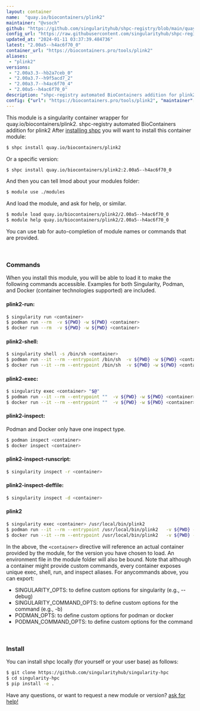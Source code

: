 ```yaml
---
layout: container
name:  "quay.io/biocontainers/plink2"
maintainer: "@vsoch"
github: "https://github.com/singularityhub/shpc-registry/blob/main/quay.io/biocontainers/plink2/container.yaml"
config_url: "https://raw.githubusercontent.com/singularityhub/shpc-registry/main/quay.io/biocontainers/plink2/container.yaml"
updated_at: "2024-01-11 03:37:39.484736"
latest: "2.00a5--h4ac6f70_0"
container_url: "https://biocontainers.pro/tools/plink2"
aliases:
 - "plink2"
versions:
 - "2.00a3.3--hb2a7ceb_0"
 - "2.00a3.7--h9f5acd7_2"
 - "2.00a3.7--h4ac6f70_4"
 - "2.00a5--h4ac6f70_0"
description: "shpc-registry automated BioContainers addition for plink2"
config: {"url": "https://biocontainers.pro/tools/plink2", "maintainer": "@vsoch", "description": "shpc-registry automated BioContainers addition for plink2", "latest": {"2.00a5--h4ac6f70_0": "sha256:ca289a4c97a153ae60c6702f1a0583f6351d94bb2b60548412ed7043d16d8bb9"}, "tags": {"2.00a3.3--hb2a7ceb_0": "sha256:dfa04a7b5b5ec23ca8e2e3af6aebd322428ca7c6898546b6e10b9ad841413dd5", "2.00a3.7--h9f5acd7_2": "sha256:2944b344c7086659f455bc129eafadf33488e6d9ec1b3ec4e1b58e62ce6f34ee", "2.00a3.7--h4ac6f70_4": "sha256:ad1ddb113bc0b13ae6ac9853a0100d61f7e8264591053abbcb386e2668e7c76d", "2.00a5--h4ac6f70_0": "sha256:ca289a4c97a153ae60c6702f1a0583f6351d94bb2b60548412ed7043d16d8bb9"}, "docker": "quay.io/biocontainers/plink2", "aliases": {"plink2": "/usr/local/bin/plink2"}}
---
```


This module is a singularity container wrapper for quay.io/biocontainers/plink2.
shpc-registry automated BioContainers addition for plink2
After [installing shpc](#install) you will want to install this container module:


```bash
$ shpc install quay.io/biocontainers/plink2
```

Or a specific version:

```bash
$ shpc install quay.io/biocontainers/plink2:2.00a5--h4ac6f70_0
```

And then you can tell lmod about your modules folder:

```bash
$ module use ./modules
```

And load the module, and ask for help, or similar.

```bash
$ module load quay.io/biocontainers/plink2/2.00a5--h4ac6f70_0
$ module help quay.io/biocontainers/plink2/2.00a5--h4ac6f70_0
```

You can use tab for auto-completion of module names or commands that are provided.

<br>

### Commands

When you install this module, you will be able to load it to make the following commands accessible.
Examples for both Singularity, Podman, and Docker (container technologies supported) are included.

#### plink2-run:

```bash
$ singularity run <container>
$ podman run --rm  -v ${PWD} -w ${PWD} <container>
$ docker run --rm  -v ${PWD} -w ${PWD} <container>
```

#### plink2-shell:

```bash
$ singularity shell -s /bin/sh <container>
$ podman run --it --rm --entrypoint /bin/sh  -v ${PWD} -w ${PWD} <container>
$ docker run --it --rm --entrypoint /bin/sh  -v ${PWD} -w ${PWD} <container>
```

#### plink2-exec:

```bash
$ singularity exec <container> "$@"
$ podman run --it --rm --entrypoint ""  -v ${PWD} -w ${PWD} <container> "$@"
$ docker run --it --rm --entrypoint ""  -v ${PWD} -w ${PWD} <container> "$@"
```

#### plink2-inspect:

Podman and Docker only have one inspect type.

```bash
$ podman inspect <container>
$ docker inspect <container>
```

#### plink2-inspect-runscript:

```bash
$ singularity inspect -r <container>
```

#### plink2-inspect-deffile:

```bash
$ singularity inspect -d <container>
```


#### plink2

```bash
$ singularity exec <container> /usr/local/bin/plink2
$ podman run --it --rm --entrypoint /usr/local/bin/plink2   -v ${PWD} -w ${PWD} <container> -c " $@"
$ docker run --it --rm --entrypoint /usr/local/bin/plink2   -v ${PWD} -w ${PWD} <container> -c " $@"
```



In the above, the `<container>` directive will reference an actual container provided
by the module, for the version you have chosen to load. An environment file in the
module folder will also be bound. Note that although a container
might provide custom commands, every container exposes unique exec, shell, run, and
inspect aliases. For anycommands above, you can export:

 - SINGULARITY_OPTS: to define custom options for singularity (e.g., --debug)
 - SINGULARITY_COMMAND_OPTS: to define custom options for the command (e.g., -b)
 - PODMAN_OPTS: to define custom options for podman or docker
 - PODMAN_COMMAND_OPTS: to define custom options for the command

<br>

### Install

You can install shpc locally (for yourself or your user base) as follows:

```bash
$ git clone https://github.com/singularityhub/singularity-hpc
$ cd singularity-hpc
$ pip install -e .
```

Have any questions, or want to request a new module or version? [ask for help!](https://github.com/singularityhub/singularity-hpc/issues)